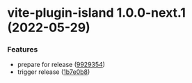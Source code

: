 # vite-plugin-island 1.0.0-next.1 (2022-05-29)


### Features

* prepare for release ([9929354](https://github.com/capri-js/capri/commit/9929354de8f7f4b732dfe66fb1ca9e165bc53deb))
* trigger release ([1b7e0b8](https://github.com/capri-js/capri/commit/1b7e0b8c61b67bf97b2b3593bd2549b80bdf3641))
